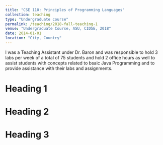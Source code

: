 ```yaml
---
title: "CSE 110: Principles of Programming Languages"
collection: teaching
type: "Undergraduate course"
permalink: /teaching/2018-fall-teaching-1
venue: "Undergraduate Course, ASU, CIDSE, 2018"
date: 2014-01-01
location: "City, Country"
---
```


I was a Teaching Assistant under Dr. Baron and was responsible to hold 3 labs per week of a total of 75 students and hold 2 office hours as well to assist students with concepts related to bsaic Java Programming and to provide assistance with their labs and assignments.

Heading 1
======

Heading 2
======

Heading 3
======
